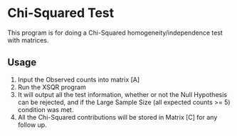 # Chi-Squared Test

This program is for doing a Chi-Squared homogeneity/independence test with
matrices.

## Usage

1. Input the Observed counts into matrix [A]
2. Run the XSQR program
3. It will output all the test information, whether or not the Null Hypothesis
can be rejected, and if the Large Sample Size (all expected counts >= 5) condition
was met.
4. All the Chi-Squared contributions will be stored in Matrix [C] for any follow
up.